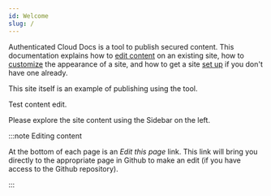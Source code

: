 ```yaml
---
id: Welcome
slug: /
---
```


Authenticated Cloud Docs is a tool to publish secured content.  This documentation explains how to [edit content](Content%20Editing/ContentEditing) on an existing site, how to [customize](Site%20Customization/SiteCustomization) the appearance of a site, and how to get a site [set up](Site%20Setup/SiteSetup) if you don't have one already.

This site itself is an example of publishing using the tool.

Test content edit.

Please explore the site content using the Sidebar on the left.

:::note Editing content

At the bottom of each page is an _Edit this page_ link.  This link will bring you directly to the appropriate page in Github to make an edit (if you have access to the Github repository).

:::
